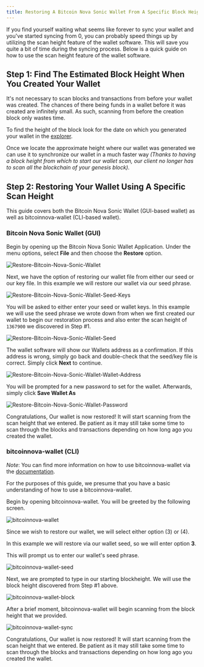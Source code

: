 ```yaml
---
title: Restoring A Bitcoin Nova Sonic Wallet From A Specific Block Height
---
```



If you find yourself waiting what seems like forever to sync your wallet and you've started syncing from 0, you can probably speed things up by utilizing the scan height feature of the wallet software. This will save you quite a bit of time during the syncing process. Below is a quick guide on how to use the scan height feature of the wallet software.

## Step 1: Find The Estimated Block Height When You Created Your Wallet

It's not necessary to scan blocks and transactions from before your wallet was created. The chances of there being funds in a wallet before it was created are infinitely small. As such, scanning from before the creation block only wastes time.

To find the height of the block look for the date on which you generated your wallet in the [explorer](http://explorer.bitcoinnova.org).

Once we locate the approximate height where our wallet was generated we can use it to synchronize our wallet in a much faster way *(Thanks to having a block height from which to start our wallet scan, our client no longer has to scan all the blockchain of your genesis block).*


## Step 2: Restoring Your Wallet Using A Specific Scan Height

This guide covers both the Bitcoin Nova Sonic Wallet (GUI-based wallet) as well as bitcoinnova-wallet (CLI-based wallet). 

### Bitcoin Nova Sonic Wallet (GUI)

Begin by opening up the Bitcoin Nova Sonic Wallet Application. Under the menu options, select **File** and then choose the **Restore** option.
    
![Restore-Bitcoin-Nova-Sonic-Wallet](https://i.imgur.com/TL8gY7y.png)

Next, we have the option of restoring our wallet file from either our seed or our key file. In this example we will restore our wallet via our seed phrase.

![Restore-Bitcoin-Nova-Sonic-Wallet-Seed-Keys](https://i.imgur.com/jELJB7H.png)

You will be asked to either enter your seed or wallet keys. In this example we will use the seed phrase we wrote down from when we first created our wallet to begin our restoration process and also enter the scan height of `1367900` we discovered in Step #1.

![Restore-Bitcoin-Nova-Sonic-Wallet-Seed](https://i.imgur.com/4qfPhXA.png)

The wallet software will show our Wallets address as a confirmation. If this address is wrong, simply go back and double-check that the seed/key file is correct. Simply click **Next** to continue.

![Restore-Bitcoin-Nova-Sonic-Wallet-Wallet-Address](https://i.imgur.com/scmHIWZ.png)

You will be prompted for a new password to set for the wallet. Afterwards, simply click **Save Wallet As**

![Restore-Bitcoin-Nova-Sonic-Wallet-Password](https://i.imgur.com/k6a2Znu.png)

Congratulations, Our wallet is now restored! It will start scanning from the scan height that we entered. Be patient as it may still take some time to scan through the blocks and transactions depending on how long ago you created the wallet.

### bitcoinnova-wallet (CLI)

*Note*: You can find more information on how to use bitcoinnova-wallet via the [documentation](Using-bitcoinnova-wallet).

For the purposes of this guide, we presume that you have a basic understanding of how to use a bitcoinnova-wallet.
    
Begin by opening bitcoinnova-wallet. You will be greeted by the following screen.

![bitcoinnova-wallet](https://i.imgur.com/9UWaAbV.png)

Since we wish to restore our wallet, we will select either option (3) or (4). 

In this example we will restore via our wallet seed, so we will enter option **3**. 

This will prompt us to enter our wallet's seed phrase.

![bitcoinnova-wallet-seed](https://i.imgur.com/CoT2WFu.png)

Next, we are prompted to type in our starting blockheight. We will use the block height discovered from Step #1 above.

![bitcoinnova-wallet-block](https://i.imgur.com/IXkDTP0.png)

After a brief moment, bitcoinnova-wallet will begin scanning from the block height that we provided.

![bitcoinnova-wallet-sync](https://i.imgur.com/UKlWV74.png)

Congratulations, Our wallet is now restored! It will start scanning from the scan height that we entered. Be patient as it may still take some time to scan through the blocks and transactions depending on how long ago you created the wallet.
